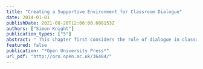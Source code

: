 ```yaml
---
title: "Creating a Supportive Environment for Classroom Dialogue"
date: 2014-01-01
publishDate: 2021-08-20T12:06:00.608153Z
authors: ["Simon Knight"]
publication_types: ["5"]
abstract: " This chapter first considers the role of dialogue in classroom contexts, and the importance of open-ended dialogue in contrast to more traditional, closed questioning sequences. I briefly discuss the role of dialogue in individual psychological development, focussing on its importance for conceptual development in whole classes and small groups in the context of the classroom. A common – closed – sequence of classroom talk is first outlined, and then discussed in the context of ‘dialogic talk’ – talk which is more open, builds on prior knowledge, is supportive and collaborative in nature. The use of ‘exploratory talk’ – talk which focuses on the use of reasoning to build mutual understanding – is also outlined in this context. 1. What role does dialogue play in learning? 2. What form does dialogue typically take? 3. How can we make dialogue more effective? The second part of the chapter discusses some ways to promote effective dialogue in classroom contexts. Some suggestions for creating and identifying an effective environment for classroom talk are discussed. I highlight the importance of ‘ground rules’ for talk, and some key words teachers might look for and emphasise in encouraging the use of ‘exploratory talk’. I then discuss some ideas for ways to start effective talk in classrooms, including the use of Talking Points and effective questioning. This chapter aims to give some background on effective dialogue of relevance to subsequent chapters, which will consider particular features of the interactive whiteboard in the context of dialogue."
featured: false
publication: "*Open University Press*"
url_pdf: "http://oro.open.ac.uk/36484/"
---
```


